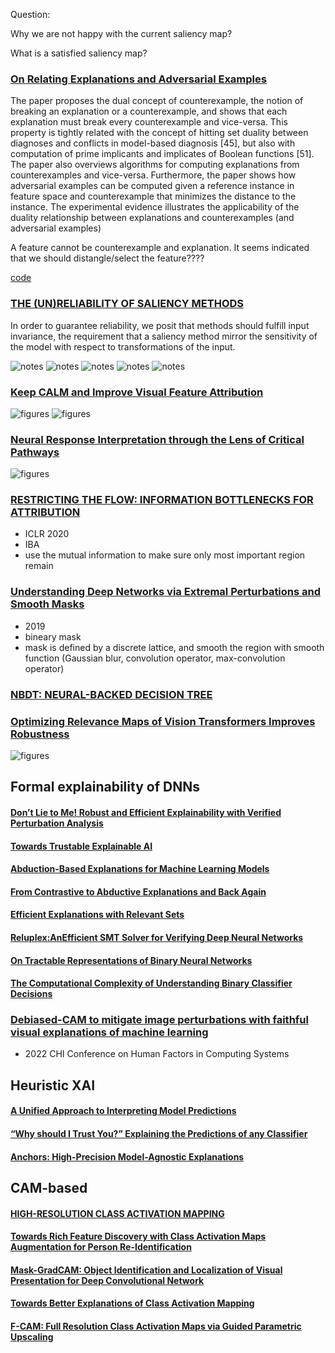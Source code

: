 Question:

Why we are not happy with the current saliency map?

What is a satisfied saliency map?

### [On Relating Explanations and Adversarial Examples](https://proceedings.neurips.cc/paper/2019/file/7392ea4ca76ad2fb4c9c3b6a5c6e31e3-Paper.pdf)

The paper proposes the dual concept of counterexample, the notion of breaking an explanation or a
counterexample, and shows that each explanation must break every counterexample and vice-versa.
This property is tightly related with the concept of hitting set duality between diagnoses and conflicts
in model-based diagnosis [45], but also with computation of prime implicants and implicates of
Boolean functions [51]. The paper also overviews algorithms for computing explanations from
counterexamples and vice-versa. Furthermore, the paper shows how adversarial examples can be
computed given a reference instance in feature space and counterexample that minimizes the distance
to the instance. The experimental evidence illustrates the applicability of the duality relationship
between explanations and counterexamples (and adversarial examples)

A feature cannot be counterexample and explanation. It seems indicated that we should distangle/select the feature????

[code](https://github.com/alexeyignatiev/xpce-duality/blob/master/compile.py)

### [THE (UN)RELIABILITY OF SALIENCY METHODS](https://arxiv.org/pdf/1711.00867.pdf)

In order to guarantee reliability, we posit that methods should fulfill input invariance, the requirement that a saliency method mirror the sensitivity of the model
with respect to transformations of the input.


![notes](figures/i-Page1.png)
![notes](figures/i-Page2.png)
![notes](figures/i-Page3.png)
![notes](figures/i-Page4.png)
![notes](figures/i-Page5.png)


### [Keep CALM and Improve Visual Feature Attribution](https://openaccess.thecvf.com/content/ICCV2021/papers/Kim_Keep_CALM_and_Improve_Visual_Feature_Attribution_ICCV_2021_paper.pdf)
![figures](figures/calm1.png)
![figures](figures/calm2.png)

### [Neural Response Interpretation through the Lens of Critical Pathways](https://openaccess.thecvf.com/content/CVPR2021/papers/Khakzar_Neural_Response_Interpretation_Through_the_Lens_of_Critical_Pathways_CVPR_2021_paper.pdf)

![figures](figures/PathwayGradient.png)

### [RESTRICTING THE FLOW: INFORMATION BOTTLENECKS FOR ATTRIBUTION](https://openreview.net/pdf?id=S1xWh1rYwB)
- ICLR 2020
- IBA
- use the mutual information to make sure only most important region remain

### [Understanding Deep Networks via Extremal Perturbations and Smooth Masks](https://arxiv.org/pdf/1910.08485.pdf)
- 2019
- bineary mask
- mask is defined by a discrete lattice, and smooth the region with smooth function (Gaussian blur, convolution operator, max-convolution operator)


### [NBDT: NEURAL-BACKED DECISION TREE](https://arxiv.org/pdf/2004.00221.pdf)

### [Optimizing Relevance Maps of Vision Transformers Improves Robustness](https://arxiv.org/pdf/2206.01161.pdf)
![figures](figures/ORMVTIR.png)


## Formal explainability of DNNs

#### [Don’t Lie to Me! Robust and Efficient Explainability with Verified Perturbation Analysis]()

#### [Towards Trustable Explainable AI]()

#### [Abduction-Based Explanations for Machine Learning Models]()

#### [From Contrastive to Abductive Explanations and Back Again]()

#### [Efficient Explanations with Relevant Sets]()

#### [Reluplex:AnEfficient SMT Solver for Verifying Deep Neural Networks]()

#### [On Tractable Representations of Binary Neural Networks]()

#### [The Computational Complexity of Understanding Binary Classifier Decisions]()

### [Debiased-CAM to mitigate image perturbations with faithful visual explanations of machine learning](http://www.iri.upc.edu/files/scidoc/2555-Debiased-CAM-to-mitigate-image-perturbations-with-faithful-visual-explanations-of-machine-learning-.pdf)
- 2022 CHI Conference on Human Factors in Computing Systems

## Heuristic XAI

#### [A Unified Approach to Interpreting Model Predictions]()


#### [“Why should I Trust You?” Explaining the Predictions of any Classifier]()

#### [Anchors: High-Precision Model-Agnostic Explanations]()


## CAM-based

#### [HIGH-RESOLUTION CLASS ACTIVATION MAPPING](https://ieeexplore.ieee.org/stamp/stamp.jsp?arnumber=8803474&casa_token=jnDXtwnOKMEAAAAA:73sXA8Yv6_XnG6-96BC3gZasnbbhONxe626HfVVq6Gle1-0UGu0ZTzLvAGL-yCjC-9oxK7B4ue_4&tag=1)

#### [Towards Rich Feature Discovery with Class Activation Maps Augmentation for Person Re-Identification](https://openaccess.thecvf.com/content_CVPR_2019/papers/Yang_Towards_Rich_Feature_Discovery_With_Class_Activation_Maps_Augmentation_for_CVPR_2019_paper.pdf)


#### [Mask-GradCAM: Object Identification and Localization of Visual Presentation for Deep Convolutional Network](https://ieeexplore.ieee.org/stamp/stamp.jsp?arnumber=9358569&casa_token=4u6j5jXu5qUAAAAA:sLMhSM308rEjO7BHG9AyRitNje8tDUiWAjYC2FsG7nxR7epDGlw9cVNROzEEaqgcN5nkGtAY4BZT)


#### [Towards Better Explanations of Class Activation Mapping](https://openaccess.thecvf.com/content/ICCV2021/papers/Jung_Towards_Better_Explanations_of_Class_Activation_Mapping_ICCV_2021_paper.pdf)


#### [F-CAM: Full Resolution Class Activation Maps via Guided Parametric Upscaling](https://openaccess.thecvf.com/content/WACV2022/papers/Belharbi_F-CAM_Full_Resolution_Class_Activation_Maps_via_Guided_Parametric_Upscaling_WACV_2022_paper.pdf)
